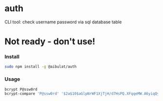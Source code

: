 # auth

CLI tool: check username password via sql database table

# Not ready - don't use!

### Install

```bash
sudo npm install -g @aibulat/auth
```

### Usage

```bash
bcrypt P@ssw0rd
bcrypt-compare 'P@ssw0rd' '$2a$10$aGlpNrWF1XjTjH/d7HsPQ.XFqqeMW.A6yiqQyVf3hCYeDJeO.9Zye'
```
